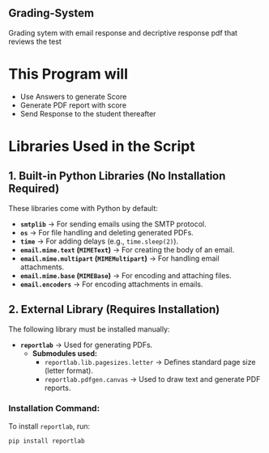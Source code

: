 ## Grading-System
Grading sytem with email response and decriptive response pdf that reviews the test

# This Program will
- Use Answers to generate Score
- Generate PDF report with score
- Send Response to the student thereafter

# Libraries Used in the Script

## 1. Built-in Python Libraries (No Installation Required)
These libraries come with Python by default:

- **`smtplib`** → For sending emails using the SMTP protocol.
- **`os`** → For file handling and deleting generated PDFs.
- **`time`** → For adding delays (e.g., `time.sleep(2)`).
- **`email.mime.text` (`MIMEText`)** → For creating the body of an email.
- **`email.mime.multipart` (`MIMEMultipart`)** → For handling email attachments.
- **`email.mime.base` (`MIMEBase`)** → For encoding and attaching files.
- **`email.encoders`** → For encoding attachments in emails.

## 2. External Library (Requires Installation)
The following library must be installed manually:

- **`reportlab`** → Used for generating PDFs.
  - **Submodules used:**
    - `reportlab.lib.pagesizes.letter` → Defines standard page size (letter format).
    - `reportlab.pdfgen.canvas` → Used to draw text and generate PDF reports.

### Installation Command:
To install `reportlab`, run:
```sh
pip install reportlab

